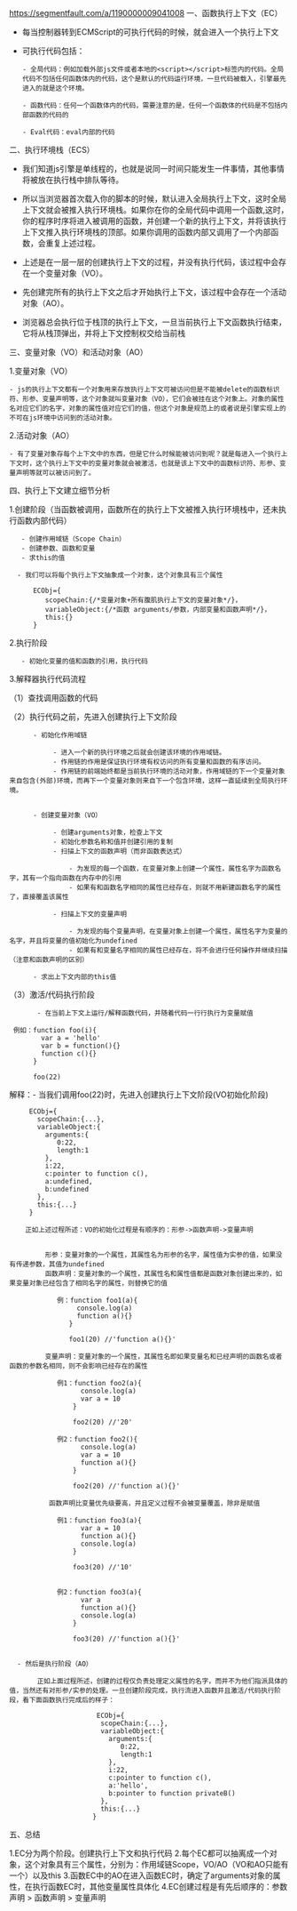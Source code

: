 https://segmentfault.com/a/1190000009041008
一、函数执行上下文（EC）

- 每当控制器转到ECMScript的可执行代码的时候，就会进入一个执行上下文
- 可执行代码包括：

      - 全局代码：例如加载外部js文件或者本地的<script></script>标签内的代码。全局代码不包括任何函数体内的代码，这个是默认的代码运行环境，一旦代码被载入，引擎最先进入的就是这个环境。
      
      - 函数代码：任何一个函数体内的代码，需要注意的是，任何一个函数体的代码是不包括内部函数的代码的

      - Eval代码：eval内部的代码

二、执行环境栈（ECS）

 - 我们知道js引擎是单线程的，也就是说同一时间只能发生一件事情，其他事情将被放在执行栈中排队等待。
 
 - 所以当浏览器首次载入你的脚本的时候，默认进入全局执行上下文，这时全局上下文就会被推入执行环境栈。如果你在你的全局代码中调用一个函数,这时，你的程序时序将进入被调用的函数，并创建一个新的执行上下文，并将该执行上下文推入执行环境栈的顶部。如果你调用的函数内部又调用了一个内部函数，会重复上述过程。

 - 上述是在一层一层的创建执行上下文的过程，并没有执行代码，该过程中会存在一个变量对象（VO）。
 
 - 先创建完所有的执行上下文之后才开始执行上下文，该过程中会存在一个活动对象（AO）。
 
 - 浏览器总会执行位于栈顶的执行上下文，一旦当前执行上下文函数执行结束，它将从栈顶弹出，并将上下文控制权交给当前栈

三、变量对象（VO）和活动对象（AO）

 1.变量对象（VO）

    - js的执行上下文都有一个对象用来存放执行上下文可被访问但是不能被delete的函数标识符、形参、变量声明等，这个对象就叫变量对象（VO），它们会被挂在这个对象上。对象的属性名对应它们的名字，对象的属性值对应它们的值，但这个对象是规范上的或者说是引擎实现上的不可在js环境中访问到的活动对象。

 2.活动对象（AO）

    - 有了变量对象存每个上下文中的东西，但是它什么时候能被访问到呢？就是每进入一个执行上下文时，这个执行上下文中的变量对象就会被激活，也就是该上下文中的函数标识符、形参、变量声明等就可以被访问到了。

四、执行上下文建立细节分析

   1.创建阶段（当函数被调用，函数所在的执行上下文被推入执行环境栈中，还未执行函数内部代码）

       - 创建作用域链（Scope Chain）
       - 创建参数、函数和变量
       - 求this的值

      - 我们可以将每个执行上下文抽象成一个对象，这个对象具有三个属性

          ECObj={
             scopeChain:{/*变量对象+所有腹肌执行上下文的变量对象*/}，
             variableObject:{/*函数 arguments/参数，内部变量和函数声明*/}，
             this:{}
          }

   2.执行阶段

       - 初始化变量的值和函数的引用，执行代码

   3.解释器执行代码流程

   （1）查找调用函数的代码
      
   （2）执行代码之前，先进入创建执行上下文阶段

          - 初始化作用域链

               - 进入一个新的执行环境之后就会创建该环境的作用域链。
               - 作用链的作用是保证执行环境有权访问的所有变量和函数的有序访问。
               - 作用链的前端始终都是当前执行环境的活动对象，作用域链的下一个变量对象来自包含(外部)环境，而再下一个变量对象则来自下一个包含环境，这样一直延续到全局执行环境。


          - 创建变量对象（VO）

               - 创建arguments对象，检查上下文
               - 初始化参数名称和值并创建引用的复制
               - 扫描上下文的函数声明（而非函数表达式）

                   - 为发现的每一个函数，在变量对象上创建一个属性，属性名字为函数名字，其有一个指向函数在内存中的引用
                   - 如果有和函数名字相同的属性已经存在，则就不用新建函数名字的属性了，直接覆盖该属性
                
               - 扫描上下文的变量声明

                   - 为发现的每个变量声明，在变量对象上创建一个属性，属性名字为变量的名字，并且将变量的值初始化为undefined
                   - 如果有和变量名字相同的属性已经存在，将不会进行任何操作并继续扫描（注意和函数声明的区别）

          - 求出上下文内部的this值

   （3）激活/代码执行阶段

           - 在当前上下文上运行/解释函数代码，并随着代码一行行执行为变量赋值

     例如：function foo(i){
            var a = 'hello'
            var b = function(){}
            function c(){}
          }

          foo(22)

    
   解释：- 当我们调用foo(22)时，先进入创建执行上下文阶段(VO初始化阶段)

    
         ECObj={
           scopeChain:{...},
           variableObject:{
             arguments:{
                0:22,
                length:1
             },
             i:22,
             c:pointer to function c(),
             a:undefined,
             b:undefined
           },
           this:{...}
         }
 
        正如上述过程所述：VO的初始化过程是有顺序的：形参->函数声明->变量声明


             形参：变量对象的一个属性，其属性名为形参的名字，属性值为实参的值，如果没有传递参数，其值为undefined
             函数声明：变量对象的一个属性，其属性名和属性值都是函数对象创建出来的，如果变量对象已经包含了相同名字的属性，则替换它的值

                例：function foo1(a){
                     console.log(a)
                     function a(){}
                   }

                   foo1(20) //'function a(){}'

             变量声明：变量对象的一个属性，其属性名即如果变量名和已经声明的函数名或者函数的参数名相同，则不会影响已经存在的属性

                例1：function foo2(a){
                      console.log(a)
                      var a = 10  
                    }
              
                    foo2(20) //'20'

                例2：function foo2(){
                      console.log(a)
                      var a = 10  
                      function a(){}
                    }
              
                    foo2(20) //'function a(){}'

              函数声明比变量优先级要高，并且定义过程不会被变量覆盖，除非是赋值

                例1：function foo3(a){
                      var a = 10  
                      function a(){}
                      console.log(a)
                    }
               
                    foo3(20) //'10'

                
                例2：function foo3(a){
                      var a
                      function a(){}
                      console.log(a)
                    }
               
                    foo3(20) //'function a(){}'


      - 然后是执行阶段（AO）

           正如上面过程所述，创建的过程仅负责处理定义属性的名字，而并不为他们指派具体的值，当然还有对形参/实参的处理。一旦创建阶段完成，执行流进入函数并且激活/代码执行阶段，看下面函数执行完成后的样子：

                          ECObj={
				           scopeChain:{...},
				           variableObject:{
				             arguments:{
				                0:22,
				                length:1
				             },
				             i:22,
				             c:pointer to function c(),
				             a:'hello',
				             b:pointer to function privateB()
				           },
				           this:{...}
				         }


五、总结

  1.EC分为两个阶段。创建执行上下文和执行代码
  2.每个EC都可以抽离成一个对象，这个对象具有三个属性，分别为：作用域链Scope，VO/AO（VO和AO只能有一个）以及this
  3.函数EC中的AO在进入函数EC时，确定了arguments对象的属性，在执行函数EC时，其他变量属性具体化
  4.EC创建过程是有先后顺序的：参数声明 > 函数声明 > 变量声明
              